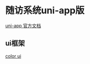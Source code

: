 # 随访系统uni-app版

[uni-app 官方文档](https://uniapp.dcloud.io/README)


## ui框架
[color ui](https://github.com/weilanwl/ColorUI)